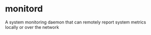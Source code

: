 # monitord
A system monitoring daemon that can remotely report system metrics locally or over the network

